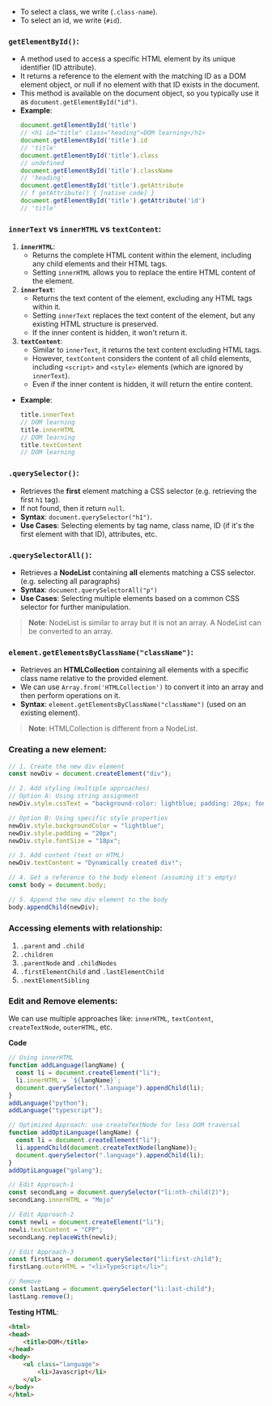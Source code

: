 - To select a class, we write (`.class-name`).
- To select an id, we write (`#id`).

### `getElementById()`:
- A method used to access a specific HTML element by its unique identifier (ID attribute).
- It returns a reference to the element with the matching ID as a DOM element object, or null if no element with that ID exists in the document.
- This method is available on the document object, so you typically use it as `document.getElementById("id")`.
- **Example**:
    ```js
    document.getElementById('title')
    // <h1 id="title" class="heading">DOM learning</h1>
    document.getElementById('title').id
    // 'title'
    document.getElementById('title').class 
    // undefined
    document.getElementById('title').className
    // 'heading'
    document.getElementById('title').getAttribute 
    // f getAttribute() { [native code] } 
    document.getElementById('title').getAttribute('id')
    // 'title'
    ```

### `innerText` vs `innerHTML` vs `textContent`:
1. **`innerHTML`**:
    - Returns the complete HTML content within the element, including any child elements and their HTML tags.
    - Setting `innerHTML` allows you to replace the entire HTML content of the element.
2. **`innerText`**:
    - Returns the text content of the element, excluding any HTML tags within it.
    - Setting `innerText` replaces the text content of the element, but any existing HTML structure is preserved.
    - If the inner content is hidden, it won't return it.
3. **`textContent`**:
    - Similar to `innerText`, it returns the text content excluding HTML tags.
    - However, `textContent` considers the content of all child elements, including `<script>` and `<style>` elements (which are ignored by `innerText`).
    - Even if the inner content is hidden, it will return the entire content.
- **Example**:
    ```js
    title.innerText
    // DOM learning
    title.innerHTML
    // DOM learning
    title.textContent
    // DOM learning
    ```

### `.querySelector()`:
- Retrieves the **first** element matching a CSS selector (e.g. retrieving the first `h1` tag).
- If not found, then it return `null`.
- **Syntax**: `document.querySelector("h1")`.
- **Use Cases**: Selecting elements by tag name, class name, ID (if it's the first element with that ID), attributes, etc.

### `.querySelectorAll()`:
- Retrieves a **NodeList** containing **all** elements matching a CSS selector. (e.g. selecting all paragraphs)
- **Syntax**: `document.querySelectorAll("p")`
- **Use Cases**: Selecting multiple elements based on a common CSS selector for further manipulation.

> **Note**: NodeList is similar to array but it is not an array. A NodeList can be converted to an array.

### `element.getElementsByClassName("className")`:
- Retrieves an **HTMLCollection** containing all elements with a specific class name relative to the provided element. 
- We can use `Array.from('HTMLCollection')` to convert it into an array and then perform operations on it.
- **Syntax**: `element.getElementsByClassName("className")` (used on an existing element).

> **Note**: HTMLCollection is different from a NodeList. 

### Creating a new element:
```js
// 1. Create the new div element
const newDiv = document.createElement("div");

// 2. Add styling (multiple approaches)
// Option A: Using string assignment
newDiv.style.cssText = "background-color: lightblue; padding: 20px; font-size: 18px;";

// Option B: Using specific style properties
newDiv.style.backgroundColor = "lightblue";
newDiv.style.padding = "20px";
newDiv.style.fontSize = "18px";

// 3. Add content (text or HTML)
newDiv.textContent = "Dynamically created div!";

// 4. Get a reference to the body element (assuming it's empty)
const body = document.body;

// 5. Append the new div element to the body
body.appendChild(newDiv);
```

### Accessing elements with relationship:
1. `.parent` and `.child`
2. `.children`
3. `.parentNode` and `.childNodes`
4. `.firstElementChild` and `.lastElementChild`
5. `.nextElementSibling` 


### Edit and Remove elements:
We can use multiple approaches like: `innerHTML`, `textContent`, `createTextNode`, `outerHTML`, etc.

**Code**
```js
// Using innerHTML
function addLanguage(langName) {
  const li = document.createElement("li");
  li.innerHTML = `${langName}`;
  document.querySelector(".language").appendChild(li);
}
addLanguage("python");
addLanguage("typescript");

// Optimized Approach: use createTextNode for less DOM traversal
function addOptiLanguage(langName) {
  const li = document.createElement("li");
  li.appendChild(document.createTextNode(langName));
  document.querySelector(".language").appendChild(li);
}
addOptiLanguage("golang");

// Edit Approach-1
const secondLang = document.querySelector("li:nth-child(2)");
secondLang.innerHTML = "Mojo"

// Edit Approach-2
const newli = document.createElement("li");
newli.textContent = "CPP";
secondLang.replaceWith(newli);

// Edit Approach-3
const firstLang = document.querySelector("li:first-child");
firstLang.outerHTML = "<li>TypeScript</li>";

// Remove
const lastLang = document.querySelector("li:last-child");
lastLang.remove();
```
**Testing HTML**:
```html
<html>
<head>
    <title>DOM</title>
</head>
<body>
    <ul class="language">
        <li>Javascript</li>
    </ul>
</body>
</html>
```